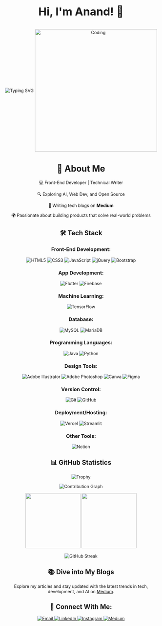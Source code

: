 <div align="center">
  <p style="font-size: 36px; font-weight: bold;">Hi, I'm Anand! 👋</p>
  <img align="center" src="https://readme-typing-svg.herokuapp.com?font=Fira+Code&weight=500&size=30&pause=1000&color=FFFFFF&center=true&vCenter=true&width=600&lines=Front-End+Developer;Tech+%26+Finance+Enthusiast" alt="Typing SVG" />
  <img align="center" alt="Coding" width="400" src="https://user-images.githubusercontent.com/74038190/229223263-cf2e4b07-2615-4f87-9c38-e37600f8381a.gif">

  <h1>🚀 About Me</h1>
  <p>💻 Front-End Developer | Technical Writer</p>
  <p>🔍 Exploring AI, Web Dev, and Open Source</p>
  <p>📖 Writing tech blogs on <strong>Medium</strong></p>
  <p>🌍 Passionate about building products that solve real-world problems</p>

  <h2>🛠️ Tech Stack</h2>

 <h3>Front-End Development:</h3>
<p>
  <img src="https://img.shields.io/badge/html5-%23000000.svg?style=for-the-badge&logo=html5&logoColor=white" alt="HTML5"/>
  <img src="https://img.shields.io/badge/css3-%23000000.svg?style=for-the-badge&logo=css3&logoColor=white" alt="CSS3"/>
  <img src="https://img.shields.io/badge/javascript-%23000000.svg?style=for-the-badge&logo=javascript&logoColor=white" alt="JavaScript"/>
  <img src="https://img.shields.io/badge/jquery-%23000000.svg?style=for-the-badge&logo=jquery&logoColor=white" alt="jQuery"/>
  <img src="https://img.shields.io/badge/bootstrap-%23000000.svg?style=for-the-badge&logo=bootstrap&logoColor=white" alt="Bootstrap"/>
</p>

<h3>App Development:</h3>
<p>
  <img src="https://img.shields.io/badge/Flutter-%23000000.svg?style=for-the-badge&logo=Flutter&logoColor=white" alt="Flutter"/>
  <img src="https://img.shields.io/badge/firebase-%23000000.svg?style=for-the-badge&logo=firebase&logoColor=white" alt="Firebase"/>
</p>

<h3>Machine Learning:</h3>
<p>
  <img src="https://img.shields.io/badge/TensorFlow-%23000000.svg?style=for-the-badge&logo=TensorFlow&logoColor=white" alt="TensorFlow"/>
</p>

<h3>Database:</h3>
<p>
  <img src="https://img.shields.io/badge/mysql-%23000000.svg?style=for-the-badge&logo=mysql&logoColor=white" alt="MySQL"/>
  <img src="https://img.shields.io/badge/MariaDB-%23000000.svg?style=for-the-badge&logo=mariadb&logoColor=white" alt="MariaDB"/>
</p>

<h3>Programming Languages:</h3>
<p>
  <img src="https://img.shields.io/badge/java-%23000000.svg?style=for-the-badge&logo=openjdk&logoColor=white" alt="Java"/>
  <img src="https://img.shields.io/badge/python-%23000000.svg?style=for-the-badge&logo=python&logoColor=white" alt="Python"/>
</p>

<h3>Design Tools:</h3>
<p>
  <img src="https://img.shields.io/badge/adobe%20illustrator-%23000000.svg?style=for-the-badge&logo=adobe%20illustrator&logoColor=white" alt="Adobe Illustrator"/>
  <img src="https://img.shields.io/badge/adobe%20photoshop-%23000000.svg?style=for-the-badge&logo=adobe%20photoshop&logoColor=white" alt="Adobe Photoshop"/>
  <img src="https://img.shields.io/badge/Canva-%23000000.svg?style=for-the-badge&logo=Canva&logoColor=white" alt="Canva"/>
  <img src="https://img.shields.io/badge/figma-%23000000.svg?style=for-the-badge&logo=figma&logoColor=white" alt="Figma"/>
</p>

<h3>Version Control:</h3>
<p>
  <img src="https://img.shields.io/badge/git-%23000000.svg?style=for-the-badge&logo=git&logoColor=white" alt="Git"/>
  <img src="https://img.shields.io/badge/github-%23000000.svg?style=for-the-badge&logo=github&logoColor=white" alt="GitHub"/>
</p>

<h3>Deployment/Hosting:</h3>
<p>
  <img src="https://img.shields.io/badge/vercel-%23000000.svg?style=for-the-badge&logo=vercel&logoColor=white" alt="Vercel"/>
  <img src="https://img.shields.io/badge/Streamlit-%23000000.svg?style=for-the-badge&logo=Streamlit&logoColor=white" alt="Streamlit"/>
</p>

<h3>Other Tools:</h3>
<p>
  <img src="https://img.shields.io/badge/Notion-%23000000.svg?style=for-the-badge&logo=notion&logoColor=white" alt="Notion"/>
</p>


  <h2>📊 GitHub Statistics</h2>
  
  <p align="center">
    <img src="https://github-profile-trophy.vercel.app/?username=anandsundaramoorthysa&theme=dark&no-frame=true&row=1&&margin-w=30&no-bg=true" alt="Trophy" />
  </p>

  <p align="center">
    <img src="https://github-readme-activity-graph.vercel.app/graph?username=anandsundaramoorthysa&theme=dark&hide_border=true" alt="Contribution Graph" />
  </p>

  <div align="center">
    <img height="180em" src="https://github-readme-stats.vercel.app/api?username=anandsundaramoorthysa&show_icons=true&theme=dark&include_all_commits=true&count_private=true"/>
    <img height="180em" src="https://github-readme-stats.vercel.app/api/top-langs/?username=anandsundaramoorthysa&layout=compact&langs_count=8&theme=dark"/>
  </div>

  <p align="center">
    <img src="https://github-readme-streak-stats.herokuapp.com/?user=anandsundaramoorthysa&theme=dark" alt="GitHub Streak"/>
  </p>

  <h2>📚 Dive into My Blogs</h2>
  <p>Explore my articles and stay updated with the latest trends in tech, development, and AI on <a href="https://medium.com/@anandsundaramoorthysa" target="_blank">Medium</a>.</p>

  <h2>🤝 Connect With Me:</h2>
  <p align="center">
    <a href="mailto:sanand03072005@gmail.com">
      <img src="https://img.shields.io/badge/Email-%23000000.svg?style=for-the-badge&logo=gmail&logoColor=white" alt="Email"/>
    </a>
    <a href="https://www.linkedin.com/in/anandsundaramoorthysa/">
      <img src="https://img.shields.io/badge/LinkedIn-%23000000.svg?style=for-the-badge&logo=linkedin&logoColor=white" alt="LinkedIn"/>
    </a>
    <a href="https://www.instagram.com/anandsundaramoorthysa/">
      <img src="https://img.shields.io/badge/Instagram-%23000000.svg?style=for-the-badge&logo=instagram&logoColor=white" alt="Instagram"/>
    </a>
    <a href="https://medium.com/@anandsundaramoorthysa">
      <img src="https://img.shields.io/badge/Medium-%23000000.svg?style=for-the-badge&logo=medium&logoColor=white" alt="Medium"/>
    </a>
</p>
</div>
